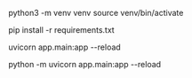python3 -m venv venv
source venv/bin/activate

pip install -r requirements.txt

uvicorn app.main:app --reload

python -m uvicorn app.main:app --reload